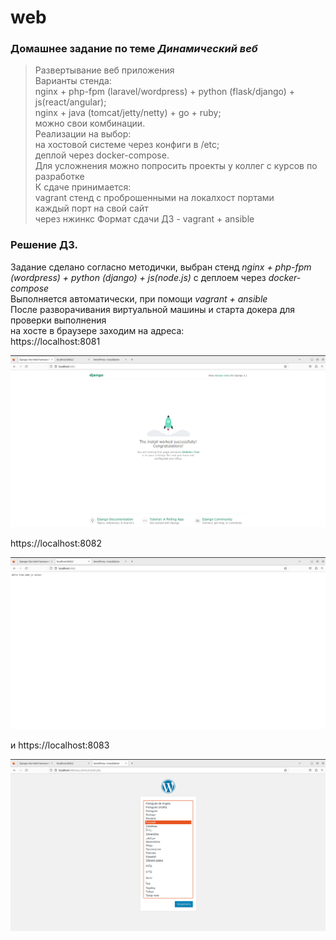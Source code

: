 # web  
### Домашнее задание по теме _Динамический веб_  
> Развертывание веб приложения  
> Варианты стенда:  
nginx + php-fpm (laravel/wordpress) + python (flask/django) + js(react/angular);  
nginx + java (tomcat/jetty/netty) + go + ruby;  
можно свои комбинации.  
Реализации на выбор:  
на хостовой системе через конфиги в /etc;  
деплой через docker-compose.  
Для усложнения можно попросить проекты у коллег с курсов по разработке  
К сдаче принимается:  
vagrant стенд с проброшенными на локалхост портами  
каждый порт на свой сайт  
через нжинкс Формат сдачи ДЗ - vagrant + ansible
>

### Решение ДЗ.  
Задание сделано согласно методички, выбран стенд _nginx + php-fpm (wordpress) + python (django) + js(node.js)_ с деплоем через _docker-compose_  
Выполняется автоматически, при помощи _vagrant + ansible_  
После разворачивания виртуальной машины и старта докера для проверки выполнения  
на хосте в браузере заходим на адреса:   
https://localhost:8081

![](https://github.com/Vitaliy7/web/blob/main/screenshots/8081.png?raw=true)

https://localhost:8082 

![](https://github.com/Vitaliy7/web/blob/main/screenshots/8082.png?raw=true)

и https://localhost:8083

![](https://github.com/Vitaliy7/web/blob/main/screenshots/8083.png?raw=true)
